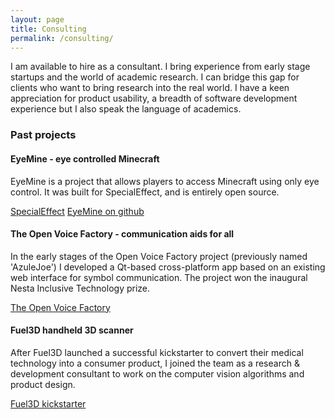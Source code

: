 ```yaml
---
layout: page
title: Consulting
permalink: /consulting/
---
```


I am available to hire as a consultant. I bring experience from early stage startups and the world of academic research. I can bridge this gap for clients who want to bring research into the real world. I have a keen appreciation for product usability, a breadth of software development experience but I also speak the language of academics. 

### Past projects

#### EyeMine - eye controlled Minecraft
EyeMine is a project that allows players to access Minecraft using only eye control. It was built for SpecialEffect, and is entirely open source. 

[SpecialEffect](https://www.specialeffect.org.uk/)
[EyeMine on github](https://github.com/SpecialEffect/EyeMine/wiki) 


#### The Open Voice Factory - communication aids for all 
In the early stages of the Open Voice Factory project (previously named 'AzuleJoe') I developed a Qt-based cross-platform app based on an existing web interface for symbol communication. The project won the inaugural Nesta Inclusive Technology prize. 

[The Open Voice Factory](http://www.theopenvoicefactory.org/)

#### Fuel3D handheld 3D scanner
After Fuel3D launched a successful kickstarter to convert their medical technology into a consumer product, I joined the team as a research & development consultant to work on the computer vision algorithms and product design.

[Fuel3D kickstarter](https://www.kickstarter.com/projects/45699157/fuel3d-a-handheld-3d-scanner-for-less-than-1000)
